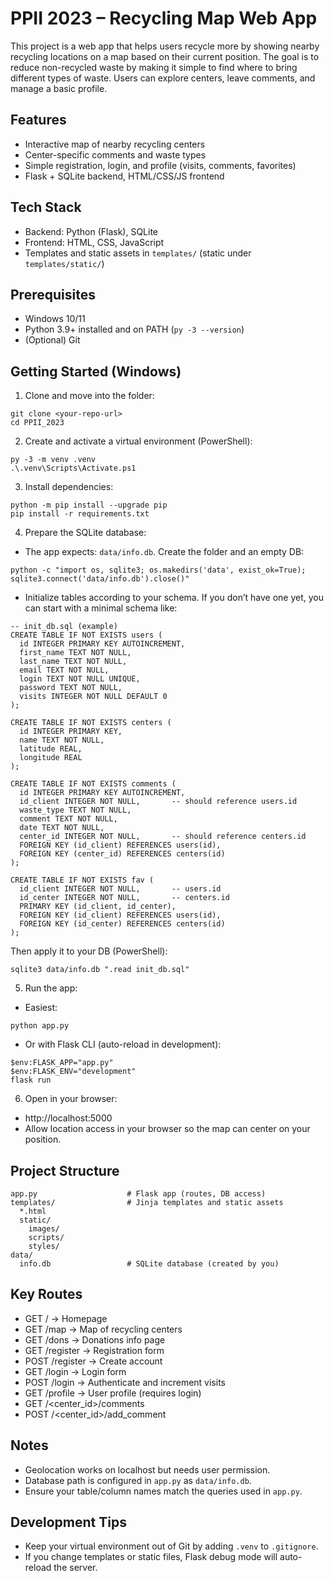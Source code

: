 # PPII 2023 – Recycling Map Web App

This project is a web app that helps users recycle more by showing nearby recycling locations on a map based on their current position. The goal is to reduce non-recycled waste by making it simple to find where to bring different types of waste. Users can explore centers, leave comments, and manage a basic profile.

## Features
- Interactive map of nearby recycling centers
- Center-specific comments and waste types
- Simple registration, login, and profile (visits, comments, favorites)
- Flask + SQLite backend, HTML/CSS/JS frontend

## Tech Stack
- Backend: Python (Flask), SQLite
- Frontend: HTML, CSS, JavaScript
- Templates and static assets in `templates/` (static under `templates/static/`)

## Prerequisites
- Windows 10/11
- Python 3.9+ installed and on PATH (`py -3 --version`)
- (Optional) Git

## Getting Started (Windows)

1) Clone and move into the folder:
```
git clone <your-repo-url>
cd PPII_2023
```

2) Create and activate a virtual environment (PowerShell):
```
py -3 -m venv .venv
.\.venv\Scripts\Activate.ps1
```

3) Install dependencies:
```
python -m pip install --upgrade pip
pip install -r requirements.txt
```

4) Prepare the SQLite database:
- The app expects: `data/info.db`. Create the folder and an empty DB:
```
python -c "import os, sqlite3; os.makedirs('data', exist_ok=True); sqlite3.connect('data/info.db').close()"
```
- Initialize tables according to your schema. If you don’t have one yet, you can start with a minimal schema like:
```
-- init_db.sql (example)
CREATE TABLE IF NOT EXISTS users (
  id INTEGER PRIMARY KEY AUTOINCREMENT,
  first_name TEXT NOT NULL,
  last_name TEXT NOT NULL,
  email TEXT NOT NULL,
  login TEXT NOT NULL UNIQUE,
  password TEXT NOT NULL,
  visits INTEGER NOT NULL DEFAULT 0
);

CREATE TABLE IF NOT EXISTS centers (
  id INTEGER PRIMARY KEY,
  name TEXT NOT NULL,
  latitude REAL,
  longitude REAL
);

CREATE TABLE IF NOT EXISTS comments (
  id INTEGER PRIMARY KEY AUTOINCREMENT,
  id_client INTEGER NOT NULL,       -- should reference users.id
  waste_type TEXT NOT NULL,
  comment TEXT NOT NULL,
  date TEXT NOT NULL,
  center_id INTEGER NOT NULL,       -- should reference centers.id
  FOREIGN KEY (id_client) REFERENCES users(id),
  FOREIGN KEY (center_id) REFERENCES centers(id)
);

CREATE TABLE IF NOT EXISTS fav (
  id_client INTEGER NOT NULL,       -- users.id
  id_center INTEGER NOT NULL,       -- centers.id
  PRIMARY KEY (id_client, id_center),
  FOREIGN KEY (id_client) REFERENCES users(id),
  FOREIGN KEY (id_center) REFERENCES centers(id)
);
```
Then apply it to your DB (PowerShell):
```
sqlite3 data/info.db ".read init_db.sql"
```

5) Run the app:
- Easiest:
```
python app.py
```
- Or with Flask CLI (auto-reload in development):
```
$env:FLASK_APP="app.py"
$env:FLASK_ENV="development"
flask run
```

6) Open in your browser:
- http://localhost:5000
- Allow location access in your browser so the map can center on your position.

## Project Structure
```
app.py                    # Flask app (routes, DB access)
templates/                # Jinja templates and static assets
  *.html
  static/
    images/
    scripts/
    styles/
data/
  info.db                 # SQLite database (created by you)
```

## Key Routes
- GET /                → Homepage
- GET /map             → Map of recycling centers
- GET /dons            → Donations info page
- GET /register        → Registration form
- POST /register       → Create account
- GET /login           → Login form
- POST /login          → Authenticate and increment visits
- GET /profile         → User profile (requires login)
- GET /<center_id>/comments
- POST /<center_id>/add_comment

## Notes
- Geolocation works on localhost but needs user permission.
- Database path is configured in `app.py` as `data/info.db`.
- Ensure your table/column names match the queries used in `app.py`.

## Development Tips
- Keep your virtual environment out of Git by adding `.venv` to `.gitignore`.
- If you change templates or static files, Flask debug mode will auto-reload the server.

